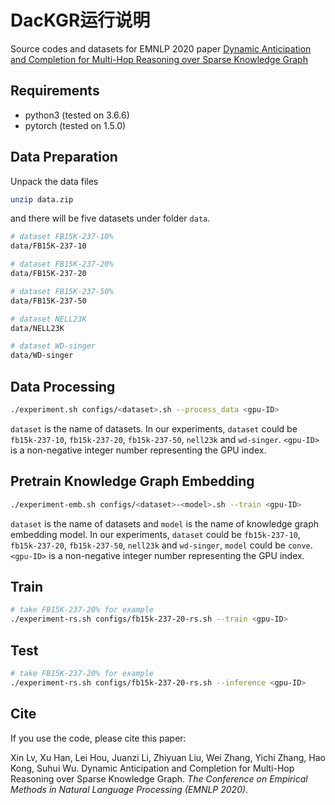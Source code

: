 # DacKGR运行说明

Source codes and datasets for EMNLP 2020 paper [Dynamic Anticipation and Completion for Multi-Hop Reasoning over Sparse Knowledge Graph](https://arxiv.org/pdf/2010.01899.pdf)

## Requirements

- python3 (tested on 3.6.6)
- pytorch (tested on 1.5.0)

## Data Preparation

Unpack the data files

``` bash
unzip data.zip
```

and there will be five datasets under folder `data`.

``` bash
# dataset FB15K-237-10%
data/FB15K-237-10

# dataset FB15K-237-20%
data/FB15K-237-20

# dataset FB15K-237-50%
data/FB15K-237-50

# dataset NELL23K
data/NELL23K

# dataset WD-singer
data/WD-singer
```

## Data Processing

``` bash
./experiment.sh configs/<dataset>.sh --process_data <gpu-ID>
```

`dataset` is the name of datasets. In our experiments, `dataset` could be `fb15k-237-10`, `fb15k-237-20`, `fb15k-237-50`, `nell23k` and `wd-singer`. `<gpu-ID>` is a non-negative integer number representing the GPU index.

## Pretrain Knowledge Graph Embedding

``` bash
./experiment-emb.sh configs/<dataset>-<model>.sh --train <gpu-ID>
```

`dataset` is the name of datasets and `model` is the name of knowledge graph embedding model. In our experiments, `dataset` could be `fb15k-237-10`, `fb15k-237-20`, `fb15k-237-50`, `nell23k` and `wd-singer`, `model` could be `conve`. `<gpu-ID>` is a non-negative integer number representing the GPU index.

## Train

``` bash
# take FB15K-237-20% for example
./experiment-rs.sh configs/fb15k-237-20-rs.sh --train <gpu-ID> 
```

## Test

``` bash
# take FB15K-237-20% for example
./experiment-rs.sh configs/fb15k-237-20-rs.sh --inference <gpu-ID> 
```

## Cite 

If you use the code, please cite this paper:

Xin Lv, Xu Han, Lei Hou, Juanzi Li, Zhiyuan Liu, Wei Zhang, Yichi Zhang, Hao Kong, Suhui Wu. Dynamic Anticipation and Completion for Multi-Hop Reasoning over Sparse Knowledge Graph. *The Conference on Empirical Methods in Natural Language Processing (EMNLP 2020)*.
